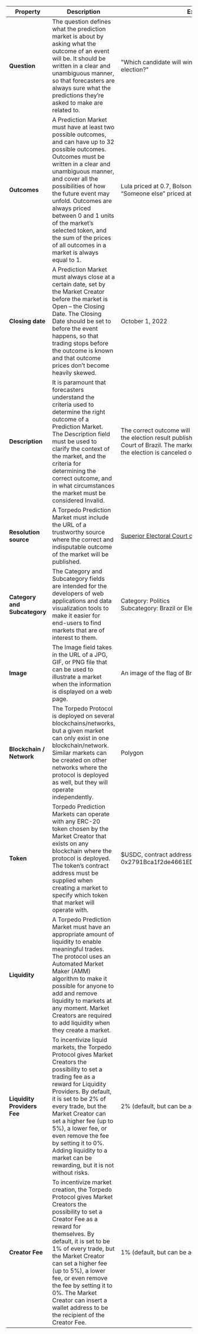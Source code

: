 | Property                  | Description                                                                                                                                                                                                                                                                                                                                                                        | Example                                                                                 |
|---------------------------|------------------------------------------------------------------------------------------------------------------------------------------------------------------------------------------------------------------------------------------------------------------------------------------------------------------------------------------------------------------------------------|-----------------------------------------------------------------------------------------|
| **Question**              | The question defines what the prediction market is about by asking what the outcome of an event will be. It should be written in a clear and unambiguous manner, so that forecasters are always sure what the predictions they’re asked to make are related to.                                                                                                                  | "Which candidate will win the 2022 Brazilian general election?"                         |
| **Outcomes**              | A Prediction Market must have at least two possible outcomes, and can have up to 32 possible outcomes. Outcomes must be written in a clear and unambiguous manner, and cover all the possibilities of how the future event may unfold. Outcomes are always priced between 0 and 1 units of the market’s selected token, and the sum of the prices of all outcomes in a market is always equal to 1. | Lula priced at 0.7, Bolsonaro priced at 0.29, and “Someone else” priced at 0.01.        |
| **Closing date**          | A Prediction Market must always close at a certain date, set by the Market Creator before the market is Open – the Closing Date. The Closing Date should be set to before the event happens, so that trading stops before the outcome is known and that outcome prices don’t become heavily skewed.                                                                                 | October 1, 2022                                                                         |
| **Description**           | It is paramount that forecasters understand the criteria used to determine the right outcome of a Prediction Market. The Description field must be used to clarify the context of the market, and the criteria for determining the correct outcome, and in what circumstances the market must be considered Invalid.                                                              | The correct outcome will be determined according to the election result published by the Superior Electoral Court of Brazil. The market must be considered Invalid if the election is canceled or postponed.   |
| **Resolution source**     | A Torpedo Prediction Market must include the URL of a trustworthy source where the correct and indisputable outcome of the market will be published.                                                                                                                                                                                                                        | [Superior Electoral Court of Brazil](https://www.tse.jus.br/)                           |
| **Category and Subcategory** | The Category and Subcategory fields are intended for the developers of web applications and data visualization tools to make it easier for end-users to find markets that are of interest to them.                                                                                                                                                                              | Category: Politics<br>Subcategory: Brazil or Elections                                 |
| **Image**                 | The Image field takes in the URL of a JPG, GIF, or PNG file that can be used to illustrate a market when the information is displayed on a web page.                                                                                                                                                                                                                               | An image of the flag of Brazil                                                          |
| **Blockchain / Network**  | The Torpedo Protocol is deployed on several blockchains/networks, but a given market can only exist in one blockchain/network. Similar markets can be created on other networks where the protocol is deployed as well, but they will operate independently.                                                                                                              | Polygon                                                                                 |
| **Token**                 | Torpedo Prediction Markets can operate with any ERC-20 token chosen by the Market Creator that exists on any blockchain where the protocol is deployed. The token’s contract address must be supplied when creating a market to specify which token that market will operate with.                                                                                            | $USDC, contract address on Polygon: 0x2791Bca1f2de4661ED88A30C99A7a9449Aa84174          |
| **Liquidity**             | A Torpedo Prediction Market must have an appropriate amount of liquidity to enable meaningful trades. The protocol uses an Automated Market Maker (AMM) algorithm to make it possible for anyone to add and remove liquidity to markets at any moment. Market Creators are required to add liquidity when they create a market.                                                  |                                                                                                                                                                         |
| **Liquidity Providers Fee** | To incentivize liquid markets, the Torpedo Protocol gives Market Creators the possibility to set a trading fee as a reward for Liquidity Providers. By default, it is set to be 2% of every trade, but the Market Creator can set a higher fee (up to 5%), a lower fee, or even remove the fee by setting it to 0%. Adding liquidity to a market can be rewarding, but it is not without risks. | 2% (default, but can be adjusted by the Market Creator)                                 |
| **Creator Fee**           | To incentivize market creation, the Torpedo Protocol gives Market Creators the possibility to set a Creator Fee as a reward for themselves. By default, it is set to be 1% of every trade, but the Market Creator can set a higher fee (up to 5%), a lower fee, or even remove the fee by setting it to 0%. The Market Creator can insert a wallet address to be the recipient of the Creator Fee. | 1% (default, but can be adjusted by the Market Creator)                                 |
